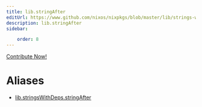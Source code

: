 ```yaml
---
title: lib.stringAfter
editUrl: https://www.github.com/nixos/nixpkgs/blob/master/lib/strings-with-deps.nix#L84C17
description: lib.stringAfter
sidebar:

    order: 8
---
```


<a href="https://www.github.com/nixos/nixpkgs/blob/master/lib/strings-with-deps.nix#L84C17">Contribute Now!</a>


# Aliases

- [lib.stringsWithDeps.stringAfter](reference/lib/stringsWithDeps/lib-stringsWithDeps-stringAfter)


